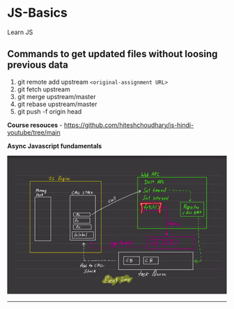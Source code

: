 # JS-Basics
Learn JS

## Commands to get updated files without loosing previous  data

1. git remote add upstream `<original-assignment URL>`
2. git fetch upstream
3. git merge upstream/master
4. git rebase upstream/master
5. git push -f origin head

**Course resouces** - <https://github.com/hiteshchoudhary/js-hindi-youtube/tree/main>

**Async Javascript fundamentals**

![alt text](image.png)

---